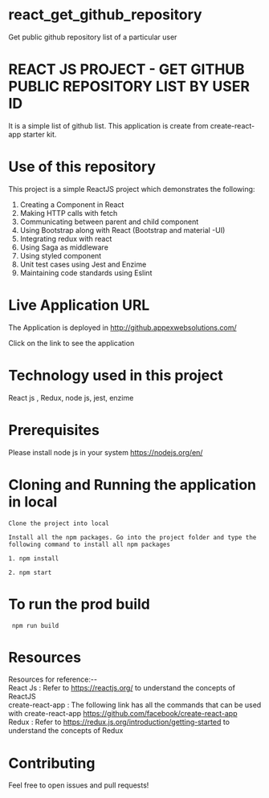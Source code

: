 # react_get_github_repository
Get public github repository list of a particular user

# REACT JS PROJECT - GET GITHUB PUBLIC REPOSITORY LIST BY USER ID

It is a simple list of github list. This application is create from create-react-app starter kit.

# Use of this repository

This project is a simple ReactJS project which demonstrates the following:

1. Creating a Component in React
2. Making HTTP calls with fetch
3. Communicating between parent and child component
4. Using Bootstrap along with React (Bootstrap and material -UI)
6. Integrating redux with react
7. Using Saga as middleware
9. Using styled component
10. Unit test cases using Jest and Enzime
11. Maintaining code standards using Eslint

# Live Application URL

The Application is deployed in http://github.appexwebsolutions.com/

Click on the link to see the application

# Technology used in this project

React js , Redux, node js, jest, enzime
    
# Prerequisites

   Please install node js in your system https://nodejs.org/en/
   
# Cloning and Running the application in local

    Clone the project into local

    Install all the npm packages. Go into the project folder and type the following command to install all npm packages
    
    1. npm install

    2. npm start

     
# To run the prod build 
     
     npm run build  

        
  # Resources
  Resources for reference:--  
    React Js : Refer to https://reactjs.org/ to understand the concepts of ReactJS                                                        
    create-react-app : The following link has all the commands that can be used with create-react-app                   https://github.com/facebook/create-react-app                                                                                              
    Redux : Refer to https://redux.js.org/introduction/getting-started to understand 
    the concepts of Redux
    
  # Contributing
   Feel free to open issues and pull requests!
      


